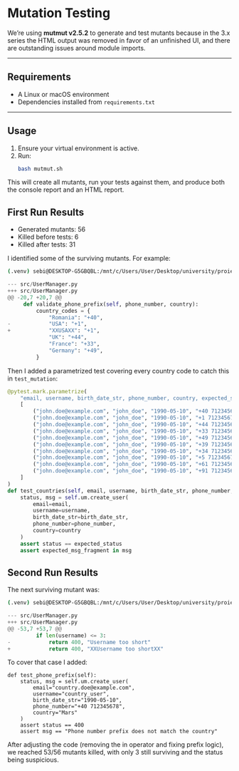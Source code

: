 # Mutation Testing

We’re using **mutmut v2.5.2** to generate and test mutants because in the 3.x series the HTML output was removed in favor of an unfinished UI, and there are outstanding issues around module imports.

---

## Requirements

- A Linux or macOS environment
- Dependencies installed from `requirements.txt`

---

## Usage

1. Ensure your virtual environment is active.
2. Run:
   ```bash
   bash mutmut.sh
   ```

This will create all mutants, run your tests against them, and produce both the console report and an HTML report.

## First Run Results

- Generated mutants: 56
- Killed before tests: 6
- Killed after tests: 31

I identified some of the surviving mutants. For example:

```bash
(.venv) sebi@DESKTOP-G5GBQBL:/mnt/c/Users/User/Desktop/university/proiect-tss$ mutmut show 10
```

```python
--- src/UserManager.py
+++ src/UserManager.py
@@ -20,7 +20,7 @@
     def validate_phone_prefix(self, phone_number, country):
         country_codes = {
             "Romania": "+40",
-            "USA": "+1",
+            "XXUSAXX": "+1",
             "UK": "+44",
             "France": "+33",
             "Germany": "+49",
         }
```

Then I added a parametrized test covering every country code to catch this in `test_mutation`:

```python
@pytest.mark.parametrize(
    "email, username, birth_date_str, phone_number, country, expected_status, expected_msg_fragment",
    [
        ("john.doe@example.com", "john_doe", "1990-05-10", "+40 712345678", "Romania", 200, "User successfully created"),
        ("john.doe@example.com", "john_doe", "1990-05-10", "+1 712345678", "USA",     200, "User successfully created"),
        ("john.doe@example.com", "john_doe", "1990-05-10", "+44 712345678", "UK",     200, "User successfully created"),
        ("john.doe@example.com", "john_doe", "1990-05-10", "+33 712345678", "France", 200, "User successfully created"),
        ("john.doe@example.com", "john_doe", "1990-05-10", "+49 712345678", "Germany",200, "User successfully created"),
        ("john.doe@example.com", "john_doe", "1990-05-10", "+39 712345678", "Italy",  200, "User successfully created"),
        ("john.doe@example.com", "john_doe", "1990-05-10", "+34 712345678", "Spain",  200, "User successfully created"),
        ("john.doe@example.com", "john_doe", "1990-05-10", "+5 712345678",  "Canada", 200, "User successfully created"),
        ("john.doe@example.com", "john_doe", "1990-05-10", "+61 712345678", "Australia",200, "User successfully created"),
        ("john.doe@example.com", "john_doe", "1990-05-10", "+91 712345678", "India",   200, "User successfully created"),
    ]
)
def test_countries(self, email, username, birth_date_str, phone_number, country, expected_status, expected_msg_fragment):
    status, msg = self.um.create_user(
        email=email,
        username=username,
        birth_date_str=birth_date_str,
        phone_number=phone_number,
        country=country
    )
    assert status == expected_status
    assert expected_msg_fragment in msg

```

## Second Run Results

The next surviving mutant was:

```bash
(.venv) sebi@DESKTOP-G5GBQBL:/mnt/c/Users/User/Desktop/university/proiect-tss$ mutmut show 53
```

```python
--- src/UserManager.py
+++ src/UserManager.py
@@ -53,7 +53,7 @@
         if len(username) <= 3:
-            return 400, "Username too short"
+            return 400, "XXUsername too shortXX"
```

To cover that case I added:

```
def test_phone_prefix(self):
    status, msg = self.um.create_user(
        email="country.doe@example.com",
        username="country_user",
        birth_date_str="1990-05-10",
        phone_number="+40 712345678",
        country="Mars"
    )
    assert status == 400
    assert msg == "Phone number prefix does not match the country"
```

After adjusting the code (removing the in operator and fixing prefix logic), we reached 53/56 mutants killed, with only 3 still surviving and the status being suspicious.
